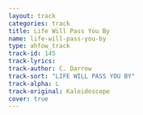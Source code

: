 ```yaml
---
layout: track
categories: track
title: Life Will Pass You By
name: life-will-pass-you-by
type: ahfow_track
track-id: 145
track-lyrics: 
track-author: C. Darrow
track-sort: "LIFE WILL PASS YOU BY"
track-alpha: L
track-original: Kaleidoscope
cover: true
---
```

